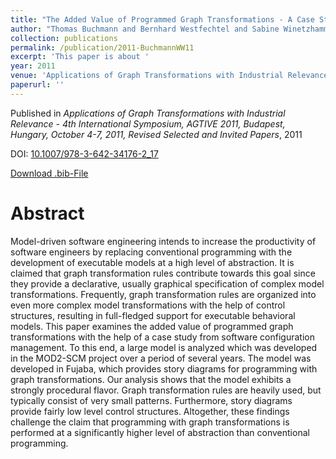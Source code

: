 ```yaml
---
title: "The Added Value of Programmed Graph Transformations - A Case Study from Software Configuration Management"
author: "Thomas Buchmann and Bernhard Westfechtel and Sabine Winetzhammer"
collection: publications
permalink: /publication/2011-BuchmannWW11
excerpt: 'This paper is about '
year: 2011
venue: 'Applications of Graph Transformations with Industrial Relevance - 4th International Symposium, AGTIVE 2011, Budapest, Hungary, October 4-7, 2011, Revised Selected and Invited Papers'
paperurl: ''
---
```


Published in *Applications of Graph Transformations with Industrial Relevance - 4th International Symposium, AGTIVE 2011, Budapest, Hungary, October 4-7, 2011, Revised Selected and Invited Papers*, 2011

DOI: [10.1007/978-3-642-34176-2_17](https://doi.org/10.1007/978-3-642-34176-2_17)

[Download .bib-File](https://tbuchmann.github.io/files/BuchmannWW11.bib)

Abstract
=====

Model-driven software engineering intends to increase the productivity of software engineers by replacing conventional programming with the development of executable models at a high level of abstraction. It is claimed that graph transformation rules contribute towards this goal since they provide a declarative, usually graphical specification of complex model transformations. Frequently, graph transformation rules are organized into even more complex model transformations with the help of control structures, resulting in full-fledged support for executable behavioral models. This paper examines the added value of programmed graph transformations with the help of a case study from software configuration management. To this end, a large model is analyzed which was developed in the MOD2-SCM project over a period of several years. The model was developed in Fujaba, which provides story diagrams for programming with graph transformations. Our analysis shows that the model exhibits a strongly procedural flavor. Graph transformation rules are heavily used, but typically consist of very small patterns. Furthermore, story diagrams provide fairly low level control structures. Altogether, these findings challenge the claim that programming with graph transformations is performed at a significantly higher level of abstraction than conventional programming.